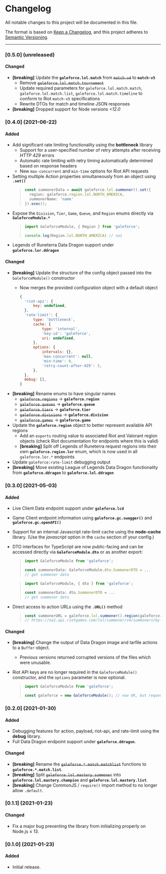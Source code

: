 # Changelog

All notable changes to this project will be documented in this file.

The format is based on [Keep a Changelog](https://keepachangelog.com/en/1.0.0/), and this project adheres to [Semantic Versioning](https://semver.org/spec/v2.0.0.html).

---

### [0.5.0] (unreleased)

#### Changed

- **[breaking]** Update the **`galeforce.lol.match`** from ~~`match-v4`~~ to **`match-v5`**
  - Remove ~~`galeforce.lol.match.tournament`~~
  - Update required parameters for `galeforce.lol.match.match`, `galeforce.lol.match.list`, `galeforce.lol.match.timeline` to conform to Riot `match-v5` specifications
  - Rewrite DTOs for match and timeline JSON responses
- **[breaking]** Dropped support for Node versions *<12.0*

### [0.4.0] (2021-06-22)

#### Added

- Add significant rate limiting functionality using the **bottleneck** library
  - Support for a user-specified number of retry attempts after receiving *HTTP 429* errors
  - Automatic rate limiting with retry timing automatically determined based on response headers
  - New `max-concurrent` and `min-time` options for Riot API requests
- Setting multiple Action properties simultaneously from an object using **`.set()`**
  >
  > ```typescript
  > const summonerData = await galeforce.lol.summoner().set({
  >   region: galeforce.region.lol.NORTH_AMERICA,
  >   summonerName: 'name'
  >}).exec();
  > ```
- Expose the `Division`, `Tier`, `Game`, `Queue`, and `Region` enums directly via **`GaleforceModule.*`**
  > ```typescript
  > import GaleforceModule, { Region } from 'galeforce';
  > 
  > console.log(Region.lol.NORTH_AMERICA) // na1
  > ```
- Legends of Runeterra Data Dragon support under **`galeforce.lor.ddragon`**

#### Changed

- **[breaking]** Update the structure of the config object passed into the `GaleforceModule()` constructor
  - Now merges the provided configuration object with a default object

    ```javascript
    {
      'riot-api': {
          key: undefined,
      },
      'rate-limit': {
          type: 'bottleneck',
          cache: {
              type: 'internal',
              'key-id': 'galeforce',
              uri: undefined,
          },
          options: {
              intervals: {},
              'max-concurrent': null,
              'min-time': 0,
              'retry-count-after-429': 3,
          },
      },
      debug: [],
    }
    ```
- **[breaking]** Rename enums to have singular names
  - ~~`galeforce.regions`~~ &#8594; **`galeforce.region`**
  - ~~`galeforce.queues`~~ &#8594; **`galeforce.queue`**
  - ~~`galeforce.tiers`~~ &#8594; **`galeforce.tier`**
  - ~~`galeforce.divisions`~~ &#8594; **`galeforce.division`**
  - ~~`galeforce.games`~~ &#8594; **`galeforce.game`**
- Update the **`galeforce.region`** object to better represent available API regions
  - Add an `esports` routing value to associated Riot and Valorant region objects (check Riot documentation for endpoints where this is valid)
  - **[breaking]** Split off Legends of Runeterra request regions into their own **`galeforce.region.lor`** enum, which is now used in all `galeforce.lor.*` endpoints
- Update `galeforce:rate-limit` debugging output
- **[breaking]** Move existing League of Legends Data Dragon functionality from **`galeforce.ddragon`** to **`galeforce.lol.ddragon`**

### [0.3.0] (2021-05-03)

#### Added

- Live Client Data endpoint support under **`galeforce.lcd`**
- Game Client endpoint information using **`galeforce.gc.swagger()`** and **`galeforce.gc.openAPI()`**
- Support for an internal Javascript rate-limit cache using the **node-cache** library. (Use the *javascript* option in the `cache` section of your config.)
- DTO interfaces for TypeScript are now public-facing and can be accessed directly via **`GaleforceModule.dto`** or as another export:
  >
  > ```typescript
  > import GaleforceModule from 'galeforce';
  > 
  > const summonerData: GaleforceModule.dto.SummonerDTO = ... 
  > // get summoner data
  > ```

  > ```typescript
  > import GaleforceModule, { dto } from 'galeforce';
  > 
  > const summonerData: dto.SummonerDTO = ...
  > // get summoner data
  > ```
- Direct access to action URLs using the **`.URL()`** method
  >
  > ```typescript
  > const summonerURL = galeforce.lol.summoner().region(galeforce.regions.lol.NORTH_AMERICA).name('name').URL();
  > // https://na1.api.riotgames.com/lol/summoner/v4/summoners/by-name/name
  > ```

#### Changed

- **[breaking]** Change the output of Data Dragon image and tarfile actions to a `Buffer` object.
  - Previous versions returned corrupted versions of the files which were unusable.
- Riot API keys are no longer required in the `GaleforceModule()` constructor, and the `options` parameter is now optional.

  > ```typescript
  > import GaleforceModule from 'galeforce';
  > 
  > const galeforce = new GaleforceModule(); // now OK, but requests requiring an API key will return a 401 Unauthorized error.
  > ```

### [0.2.0] (2021-01-30)

#### Added

- Debugging features for action, payload, riot-api, and rate-limit using the **debug** library.
- Full Data Dragon endpoint support under **`galeforce.ddragon`**.

#### Changed

- **[breaking]** Rename the ~~`galeforce.*.match.matchlist`~~ functions to **`galeforce.*.match.list`**.
- **[breaking]** Split ~~`galeforce.lol.mastery.summoner`~~ into **`galeforce.lol.mastery.champion`** and **`galeforce.lol.mastery.list`**.
- **[breaking]** Change CommonJS / `require()` import method to no longer allow `.default`.

### [0.1.1] (2021-01-23)

#### Changed

- Fix a major bug preventing the library from initializing properly on Node.js ≤ 13.

### [0.1.0] (2021-01-23)

#### Added

- Initial release.
